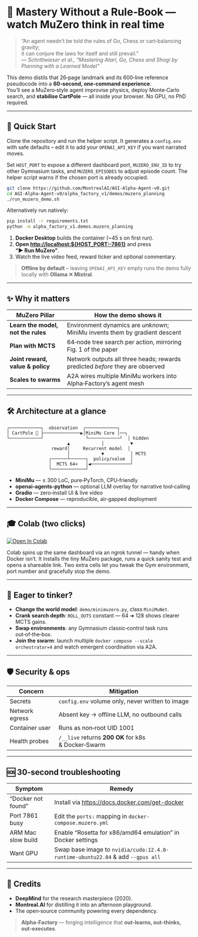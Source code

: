 <!--
  MuZero Planning Demo
  Alpha‑Factory v1 👁️✨ — Multi‑Agent **AGENTIC α‑AGI**
  Out‑learn · Out‑think · Out‑strategise · Out‑execute
  © 2025 MONTREAL.AI   MIT License
-->

# 🌟 **Mastery Without a Rule‑Book** — watch MuZero think in real time

> “An agent needn’t be told the rules of Go, Chess or cart‑balancing gravity;  
> it can conjure the laws for itself and still prevail.”  
> — *Schrittwieser et al., “Mastering Atari, Go, Chess and Shogi by Planning with a Learned Model”*

This demo distils that 26‑page landmark and its 600‑line reference pseudocode into a **60‑second,
one‑command experience**.  
You’ll see a MuZero‑style agent improvise physics, deploy Monte‑Carlo search,
and **stabilise CartPole** — all inside your browser. No GPU, no PhD required.

---

## 🚀 Quick Start

Clone the repository and run the helper script. It generates a
`config.env` with safe defaults – edit it to add your `OPENAI_API_KEY` if
you want narrated moves.

Set `HOST_PORT` to expose a different dashboard port,
`MUZERO_ENV_ID` to try other Gymnasium tasks,
and `MUZERO_EPISODES` to adjust episode count.
The helper script warns if the chosen port is already occupied.

```bash
git clone https://github.com/MontrealAI/AGI-Alpha-Agent-v0.git
cd AGI-Alpha-Agent-v0/alpha_factory_v1/demos/muzero_planning
./run_muzero_demo.sh
```

Alternatively run natively:

```bash
pip install -r requirements.txt
python -m alpha_factory_v1.demos.muzero_planning
```

1. **Docker Desktop** builds the container (~45 s on first run).
2. **Open <http://localhost:${HOST_PORT:-7861}>** and press **“▶ Run MuZero”**.
3. Watch the live video feed, reward ticker and optional commentary.

> **Offline by default** – leaving `OPENAI_API_KEY` empty runs the demo
> fully locally with **Ollama ✕ Mixtral**.

---

## ✨ Why it matters

| MuZero Pillar | How the demo shows it |
|---------------|-----------------------|
| **Learn the model, not the rules** | Environment dynamics are *unknown*; MiniMu invents them by gradient descent |
| **Plan with MCTS** | 64‑node tree search per action, mirroring Fig. 1 of the paper |
| **Joint reward, value & policy** | Network outputs all three heads; rewards predicted *before* they are observed |
| **Scales to swarms** | A2A wires multiple MiniMu workers into Alpha‑Factory’s agent mesh |

---

## 🛠️ Architecture at a glance

```text
┌────────────┐  observation  ┌────────────┐
│ CartPole 🎢 ├──────────────▶│MiniMu Core │──┐
└────────────┘                └────────────┘  │ hidden
                       ▲            │          ▼
                 reward│     Recurrent model  │
                       │            ▼          │ MCTS
                ┌──────┴──────┐  policy/value  │
                │  MCTS 64×   │◀───────────────┘
                └─────────────┘
```

* **MiniMu** — ≤ 300 LoC, pure‑PyTorch, CPU‑friendly  
* **openai‑agents‑python** — optional LLM overlay for narrative tool‑calling  
* **Gradio** — zero‑install UI & live video  
* **Docker Compose** — reproducible, air‑gapped deployment  

---

## 🎓 Colab (two clicks)

[![Open In Colab](https://colab.research.google.com/assets/colab-badge.svg)](https://colab.research.google.com/github/MontrealAI/AGI-Alpha-Agent-v0/blob/main/alpha_factory_v1/demos/muzero_planning/colab_muzero_planning.ipynb)

Colab spins up the same dashboard via an ngrok tunnel — handy when Docker isn’t.
It installs the tiny MuZero package, runs a quick sanity test and opens a shareable link.
Two extra cells let you tweak the Gym environment, port number and gracefully stop the demo.

---

## 🧩 Eager to tinker?

* **Change the world model**: `demo/minimuzero.py`, class `MiniMuNet`.
* **Crank search depth**: `ROLL_OUTS` constant — 64 ➜ 128 shows clearer MCTS gains.
* **Swap environments**: any Gymnasium classic‑control task runs out‑of‑the‑box.
* **Join the swarm**: launch multiple `docker compose --scale orchestrator=4` and
  watch emergent coordination via A2A.

---

## 🛡️ Security & ops

| Concern | Mitigation |
|---------|------------|
| Secrets | `config.env` volume only, never written to image |
| Network egress | Absent key → offline LLM, no outbound calls |
| Container user | Runs as non‑root UID 1001 |
| Health probes | `/__live` returns **200 OK** for k8s & Docker‑Swarm |

---

## 🆘 30‑second troubleshooting

| Symptom | Remedy |
|---------|--------|
| “Docker not found” | Install via <https://docs.docker.com/get-docker> |
| Port 7861 busy | Edit the `ports:` mapping in `docker-compose.muzero.yml` |
| ARM Mac slow build | Enable “Rosetta for x86/amd64 emulation” in Docker settings |
| Want GPU | Swap base image to `nvidia/cuda:12.4.0-runtime‑ubuntu22.04` & add `--gpus all` |

---

## 🤝 Credits

* **DeepMind** for the research masterpiece (2020).  
* **Montreal.AI** for distilling it into an afternoon playground.  
* The open‑source community powering every dependency.

> **Alpha‑Factory** — forging intelligence that **out‑learns, out‑thinks, out‑executes**.
